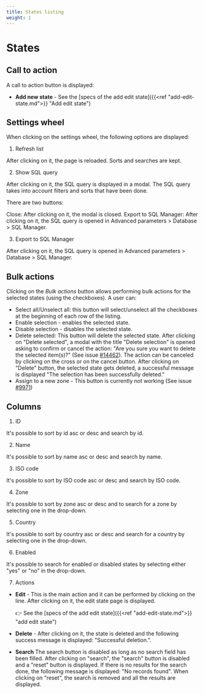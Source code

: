 ```yaml
---
title: States listing
weight: 1
---
```


# States

## Call to action

A call to action button is displayed:

 - **Add new state** - See the [specs of the add edit state]({{<ref "add-edit-state.md">}} "Add edit state") 

## Settings wheel

When clicking on the settings wheel, the following options are displayed:

1. Refresh list

After clicking on it, the page is reloaded. Sorts and searches are kept.

2. Show SQL query

After clicking on it, the SQL query is displayed in a modal. The SQL query takes into account filters and sorts that have been done.

There are two buttons:

Close: After clicking on it, the modal is closed.
Export to SQL Manager: After clicking on it, the SQL query is opened in Advanced parameters > Database > SQL Manager.

3. Export to SQL Manager

After clicking on it, the SQL query is opened in Advanced parameters > Database > SQL Manager.

## Bulk actions

Clicking on the _Bulk actions_ button allows performing bulk actions for the selected states (using the checkboxes). A user can:

- Select all/Unselect all: this button will select/unselect all the checkboxes at the beginning of each row of the listing.
- Enable selection - enables the selected state.
- Disable selection - disables the selected state.
- Delete selected: This button will delete the selected state. 
After clicking on "Delete selected", a modal with the title "Delete selection" is opened asking to confirm or cancel the action: "Are you sure you want to delete the selected item(s)?" (See issue [#14462](https://github.com/PrestaShop/PrestaShop/issues/14462)). The action can be canceled by clicking on the cross or on the cancel button.
After clicking on "Delete" button, the selected state gets deleted, a successful message is displayed "The selection has been successfully deleted."
- Assign to a new zone - This button is currently not working (See issue [#9971](https://github.com/PrestaShop/PrestaShop/issues/9971))

## Columns

1. ID

It's possible to sort by id asc or desc and search by id.

2. Name

It's possible to sort by name asc or desc and search by name.

3. ISO code

It's possible to sort by ISO code asc or desc and search by ISO code.

4. Zone

It's possible to sort by zone asc or desc and to search for a zone by selecting one in the drop-down.

5. Country

It's possible to sort by country asc or desc and search for a country by selecting one in the drop-down.

6. Enabled

It's possible to search for enabled or disabled states by selecting either "yes" or "no" in the drop-down.

7. Actions

 - **Edit** - This is the main action and it can be performed by clicking on the line. After clicking on it, the edit state page is displayed.
 
   👉 See the [specs of the add edit state]({{<ref "add-edit-state.md">}} "add edit state") 
   
 - **Delete** - After clicking on it, the state is deleted and the following success message is displayed: "Successful deletion.".
 
- **Search**
The search button is disabled as long as no search field has been filled. After clicking on "search", the "search" button is disabled and a "reset" button is displayed. If there is no results for the search done, the following message is displayed: "No records found". When clicking on "reset", the search is removed and all the results are displayed.
